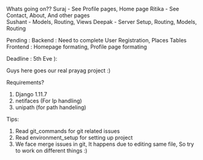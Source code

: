 Whats going on??
Suraj    -  See Profile pages, Home page 
Ritika   -  See Contact, About, And other pages  
Sushant  -  Models, Routing, Views
Deepak   -  Server Setup, Routing, Models, Routing

Pending : 
Backend  : Need to complete User Registration, Places Tables
Frontend : Homepage formating, Profile page formating

Deadline : 5th Eve ):


Guys here goes our real prayag project :)

Requirements?
1. Django 1.11.7  
2. netifaces   (For Ip handling)
3. unipath    (for path handeling)


Tips:
1. Read git_commands for git related issues
2. Read environment_setup for setting up project
3. We face merge issues in git, It happens due to editing same file, So try to work on different things :)
